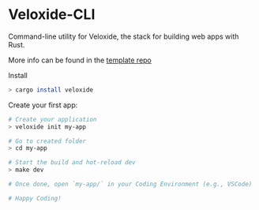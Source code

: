 # Veloxide-CLI

Command-line utility for Veloxide, the stack for building web apps with Rust.

More info can be found in the [template repo](https://github.com/liamwh/Veloxide)

Install

```sh
> cargo install veloxide
```

Create your first app:

```bash
# Create your application
> veloxide init my-app

# Go to created folder
> cd my-app

# Start the build and hot-reload dev
> make dev

# Once done, open `my-app/` in your Coding Environment (e.g., VSCode)

# Happy Coding!
```
